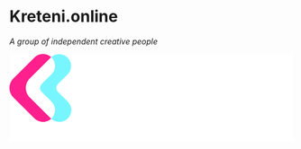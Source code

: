 # Kreteni.online
*A group of independent creative people*

![Kreteni.online logo](https://raw.githubusercontent.com/kreteni-online/.github/af891c9a63e1f2baa079dcd6030a5204ab286218/logo/kreteni-horizontal-white.svg "Kreteni.online logo")
